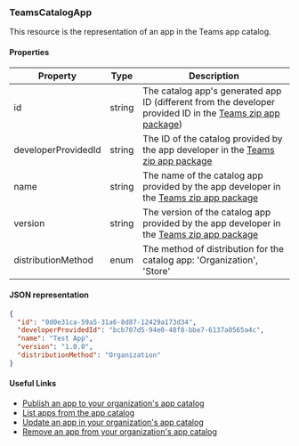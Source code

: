 
### TeamsCatalogApp
This resource is the representation of an app in the Teams app catalog.

#### Properties
| Property            | Type     | Description
| ------------------- | -------- | -----------
| id                  | string   | The catalog app's generated app ID (different from the developer provided ID in the [Teams zip app package](#teams-application-manifest))
| developerProvidedId | string   | The ID of the catalog provided by the app developer in the [Teams zip app package](#teams-application-manifest)
| name                | string   | The name of the catalog app provided by the app developer in the [Teams zip app package](#teams-application-manifest)
| version             | string   | The version of the catalog app provided by the app developer in the [Teams zip app package](#teams-application-manifest)
| distributionMethod  | enum     | The method of distribution for the catalog app: 'Organization', 'Store' 

#### JSON representation
```json
{
  "id": "0d0e31ca-59a5-31a6-8d87-12429a173d34",
  "developerProvidedId": "bcb707d5-94e0-48f8-bbe7-6137a0565a4c",
  "name": "Test App",
  "version": "1.0.0",
  "distributionMethod": "Organization"
}
```

#### Useful Links
- [Publish an app to your organization's app catalog](../api/add_lob_apps.md)
- [List apps from the app catalog](../api/list_lob_apps.md)
- [Update an app in your organization's app catalog](../api/update_lob_apps.md)
- [Remove an app from your organization's app catalog](../api/remove_lob_apps.md)
